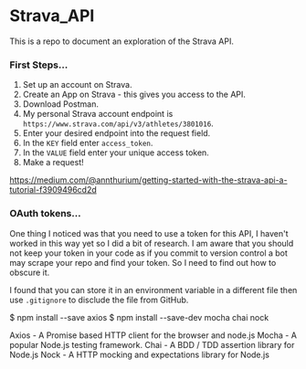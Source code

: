 # Strava_API

This is a repo to document an exploration of the Strava API.

### First Steps...

1. Set up an account on Strava.
2. Create an App on Strava - this gives you access to the API.
3. Download Postman.
4. My personal Strava account endpoint is `https://www.strava.com/api/v3/athletes/3801016`.
5. Enter your desired endpoint into the request field.
6. In the `KEY` field enter `access_token`.
7. In the `VALUE` field enter your unique access token.
8. Make a request!

https://medium.com/@annthurium/getting-started-with-the-strava-api-a-tutorial-f3909496cd2d


### OAuth tokens...

One thing I noticed was that you need to use a token for this API, I haven't worked in this way yet so I did a bit of research. I am aware that you should not keep your token in your code as if you commit to version control a bot may scrape your repo and find your token. So I need to find out how to obscure it.

I found that you can store it in an environment variable in a different file then use `.gitignore` to disclude the file from GitHub.


$ npm install --save axios
$ npm install --save-dev mocha chai nock

Axios - A Promise based HTTP client for the browser and node.js
Mocha - A popular Node.js testing framework.
Chai - A BDD / TDD assertion library for Node.js
Nock - A HTTP mocking and expectations library for Node.js
